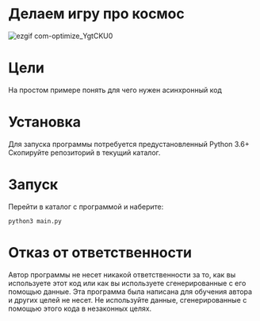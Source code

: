 # Делаем игру про космос

![ezgif com-optimize_YgtCKU0](https://github.com/SGKespace/lesson31_as_space_jn_cmd/assets/55636018/1cc14801-c012-4c22-9d67-9ea7a14de757)

# Цели
На простом примере понять для чего нужен асинхронный код

# Установка
Для запуска программы потребуется предустановленный Python 3.6+
Скопируйте репозиторий в текущий каталог.

# Запуск
Перейти в каталог с программой и наберите:

```
python3 main.py
```

# Отказ от ответственности
Автор программы не несет никакой ответственности за то, как вы используете этот код или как вы используете сгенерированные с его помощью данные. Эта программа была написана для обучения автора и других целей не несет. Не используйте данные, сгенерированные с помощью этого кода в незаконных целях.
